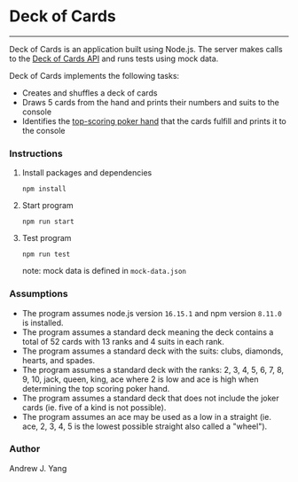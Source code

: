 # Deck of Cards

---
Deck of Cards is an application built using Node.js. The server makes calls to
the [Deck of Cards API](https://deckofcardsapi.com/) and runs tests using mock data.

Deck of Cards implements the following tasks:

- Creates and shuffles a deck of cards
- Draws 5 cards from the hand and prints their numbers and suits to the console
- Identifies the [top-scoring poker hand](https://en.wikipedia.org/wiki/List_of_poker_hands) that the cards fulfill and
  prints it to the console

### Instructions
1. Install packages and dependencies
    ````
    npm install
    ````
2. Start program
    ````
    npm run start
    ````
3. Test program
    ```
    npm run test
    ```
    note: mock data is defined in `mock-data.json`

### Assumptions
- The program assumes node.js version `16.15.1` and npm version `8.11.0` is installed.
- The program assumes a standard deck meaning the deck contains a total of 52 cards with 13 ranks and 4 suits in each
  rank.
- The program assumes a standard deck with the suits: clubs, diamonds, hearts, and spades.
- The program assumes a standard deck with the ranks: 2, 3, 4, 5, 6, 7, 8, 9, 10, jack, queen, king, ace where 2 is low
  and ace is high when determining the top scoring poker hand.
- The program assumes a standard deck that does not include the joker cards (ie. five of a kind is not possible).
- The program assumes an ace may be used as a low in a straight (ie. ace, 2, 3, 4, 5 is the lowest possible straight
  also called a "wheel").

### Author

Andrew J. Yang